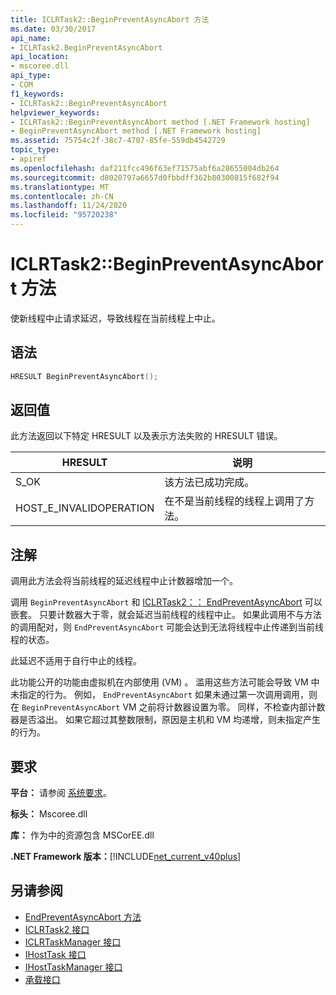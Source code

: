 ```yaml
---
title: ICLRTask2::BeginPreventAsyncAbort 方法
ms.date: 03/30/2017
api_name:
- ICLRTask2.BeginPreventAsyncAbort
api_location:
- mscoree.dll
api_type:
- COM
f1_keywords:
- ICLRTask2::BeginPreventAsyncAbort
helpviewer_keywords:
- ICLRTask2::BeginPreventAsyncAbort method [.NET Framework hosting]
- BeginPreventAsyncAbort method [.NET Framework hosting]
ms.assetid: 75754c2f-38c7-4707-85fe-559db4542729
topic_type:
- apiref
ms.openlocfilehash: daf211fcc496f63ef71575abf6a28655004db264
ms.sourcegitcommit: d8020797a6657d0fbbdff362b80300815f682f94
ms.translationtype: MT
ms.contentlocale: zh-CN
ms.lasthandoff: 11/24/2020
ms.locfileid: "95720238"
---
```

# <a name="iclrtask2beginpreventasyncabort-method"></a>ICLRTask2::BeginPreventAsyncAbort 方法

使新线程中止请求延迟，导致线程在当前线程上中止。  
  
## <a name="syntax"></a>语法  
  
```cpp  
HRESULT BeginPreventAsyncAbort();  
```  
  
## <a name="return-value"></a>返回值  

 此方法返回以下特定 HRESULT 以及表示方法失败的 HRESULT 错误。  
  
|HRESULT|说明|  
|-------------|-----------------|  
|S_OK|该方法已成功完成。|  
|HOST_E_INVALIDOPERATION|在不是当前线程的线程上调用了方法。|  
  
## <a name="remarks"></a>注解  

 调用此方法会将当前线程的延迟线程中止计数器增加一个。  
  
 调用 `BeginPreventAsyncAbort` 和 [ICLRTask2：： EndPreventAsyncAbort](iclrtask2-endpreventasyncabort-method.md) 可以嵌套。 只要计数器大于零，就会延迟当前线程的线程中止。 如果此调用不与方法的调用配对，则 `EndPreventAsyncAbort` 可能会达到无法将线程中止传递到当前线程的状态。  
  
 此延迟不适用于自行中止的线程。  
  
 此功能公开的功能由虚拟机在内部使用 (VM) 。 滥用这些方法可能会导致 VM 中未指定的行为。 例如， `EndPreventAsyncAbort` 如果未通过第一次调用调用，则在 `BeginPreventAsyncAbort` VM 之前将计数器设置为零。 同样，不检查内部计数器是否溢出。 如果它超过其整数限制，原因是主机和 VM 均递增，则未指定产生的行为。  
  
## <a name="requirements"></a>要求  

 **平台：** 请参阅 [系统要求](../../get-started/system-requirements.md)。  
  
 **标头：** Mscoree.dll  
  
 **库：** 作为中的资源包含 MSCorEE.dll  
  
 **.NET Framework 版本：**[!INCLUDE[net_current_v40plus](../../../../includes/net-current-v40plus-md.md)]  
  
## <a name="see-also"></a>另请参阅

- [EndPreventAsyncAbort 方法](iclrtask2-endpreventasyncabort-method.md)
- [ICLRTask2 接口](iclrtask2-interface.md)
- [ICLRTaskManager 接口](iclrtaskmanager-interface.md)
- [IHostTask 接口](ihosttask-interface.md)
- [IHostTaskManager 接口](ihosttaskmanager-interface.md)
- [承载接口](hosting-interfaces.md)
